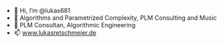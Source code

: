 - 👋 Hi, I’m @lukas681
- 👀 Algorithms and Parametrized Complexity, PLM Consulting and Music
- 💞️ PLM Consultan, Algorithmic Engineering
- 📫 www.lukasretschmeier.de

<!---
lukas681/lukas681 is a ✨ special ✨ repository because its `README.md` (this file) appears on your GitHub profile.
You can click the Preview link to take a look at your changes.
--->
